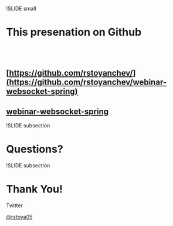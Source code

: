 
!SLIDE small
# This presenation on Github
<br><br>
## [https://github.com/rstoyanchev/](https://github.com/rstoyanchev/webinar-websocket-spring)
## [webinar-websocket-spring](https://github.com/rstoyanchev/webinar-websocket-spring)


!SLIDE subsection
# Questions?

!SLIDE subsection
# Thank You!

Twitter

[@rstoya05](http://twitter.com/rstoya05)
